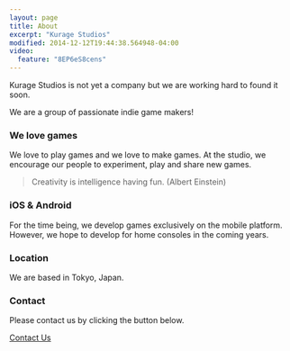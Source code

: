 ```yaml
---
layout: page
title: About
excerpt: "Kurage Studios"
modified: 2014-12-12T19:44:38.564948-04:00
video:
  feature: "8EP6eS8cens"
---
```


Kurage Studios is not yet a company but we are working hard to found it soon.

We are a group of passionate indie game makers!

### We love games

We love to play games and we love to make games.
At the studio, we encourage our people to experiment, play and share new games.

> Creativity is intelligence having fun. (Albert Einstein)

### iOS & Android

For the time being, we develop games exclusively on the mobile platform. However, we hope to develop for home consoles in the coming years.

### Location

We are based in Tokyo, Japan.

### Contact

Please contact us by clicking the button below.

<a href="mailto:kurage.studios@gmail.com" class="btn">Contact Us</a>